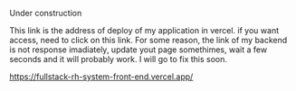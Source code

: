 Under construction

This link is the address of deploy of my application in vercel.
if you want access, need to click on this link.
For some reason, the link of my backend is not response imadiately, 
update yout page somethimes, wait a few seconds and it will probably work.
I will go to fix this soon. 
 
https://fullstack-rh-system-front-end.vercel.app/
